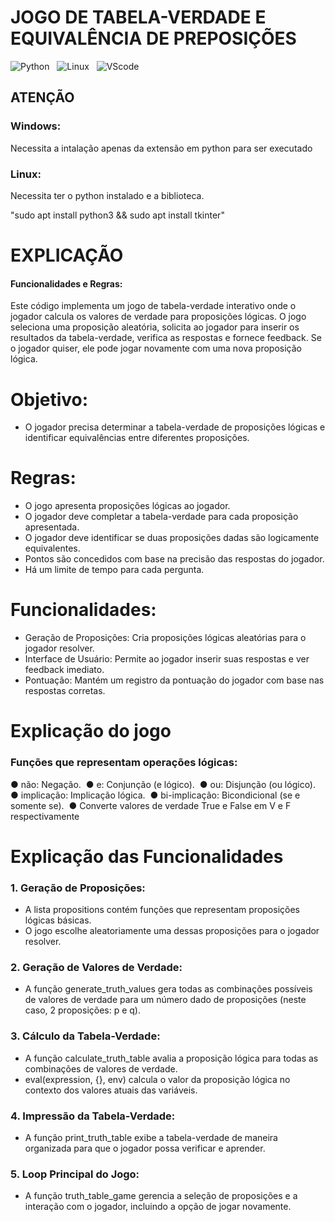 # JOGO DE TABELA-VERDADE E EQUIVALÊNCIA DE PREPOSIÇÕES

![Python](https://img.shields.io/badge/Python-14354C?style=for-the-badge&logo=python&logoColor=white)
&nbsp;
![Linux](https://img.shields.io/badge/Linux-f90101?style=for-the-badge&logo=Ubuntu&logoColor=black)
&nbsp;
![VScode](https://img.shields.io/badge/VSCODE-4285F4?style=for-the-badge&logo=visualstudiocode&logoColor=white)
&nbsp;
## ATENÇÃO
### Windows:
Necessita a intalação apenas da extensão em python para ser executado

### Linux:
Necessita ter o python instalado e a biblioteca.

"sudo apt install python3 && sudo apt install tkinter"
# EXPLICAÇÃO

#### Funcionalidades e Regras:

Este código implementa um jogo de tabela-verdade interativo onde o jogador calcula
os valores de verdade para proposições lógicas. O jogo seleciona uma proposição aleatória,
solicita ao jogador para inserir os resultados da tabela-verdade, verifica as respostas e
fornece feedback. Se o jogador quiser, ele pode jogar novamente com uma nova proposição
lógica.

# Objetivo:
- O jogador precisa determinar a tabela-verdade de proposições lógicas e identificar
equivalências entre diferentes proposições.

# Regras:
- O jogo apresenta proposições lógicas ao jogador.
- O jogador deve completar a tabela-verdade para cada proposição apresentada.
- O jogador deve identificar se duas proposições dadas são logicamente equivalentes.
- Pontos são concedidos com base na precisão das respostas do jogador.
- Há um limite de tempo para cada pergunta.

# Funcionalidades:
- Geração de Proposições: Cria proposições lógicas aleatórias para o jogador
resolver.
- Interface de Usuário: Permite ao jogador inserir suas respostas e ver feedback
imediato.
- Pontuação: Mantém um registro da pontuação do jogador com base nas respostas
corretas.

# Explicação do jogo
### Funções que representam operações lógicas:
● não: Negação.&nbsp;
● e: Conjunção (e lógico).&nbsp;
● ou: Disjunção (ou lógico).&nbsp;
● implicação: Implicação lógica.&nbsp;
● bi-implicação: Bicondicional (se e somente se).&nbsp;
● Converte valores de verdade True e False em V e F respectivamente &nbsp;

# Explicação das Funcionalidades
### 1. Geração de Proposições:
- A lista propositions contém funções que representam proposições lógicas
básicas.
- O jogo escolhe aleatoriamente uma dessas proposições para o jogador
resolver.
### 2. Geração de Valores de Verdade:
- A função generate_truth_values gera todas as combinações possíveis
de valores de verdade para um número dado de proposições (neste caso, 2
proposições: p e q).
### 3. Cálculo da Tabela-Verdade:
- A função calculate_truth_table avalia a proposição lógica para todas
as combinações de valores de verdade.
- eval(expression, {}, env) calcula o valor da proposição lógica no
contexto dos valores atuais das variáveis.
### 4. Impressão da Tabela-Verdade:
- A função print_truth_table exibe a tabela-verdade de maneira
organizada para que o jogador possa verificar e aprender.
### 5. Loop Principal do Jogo:
- A função truth_table_game gerencia a seleção de proposições e a
interação com o jogador, incluindo a opção de jogar novamente.
